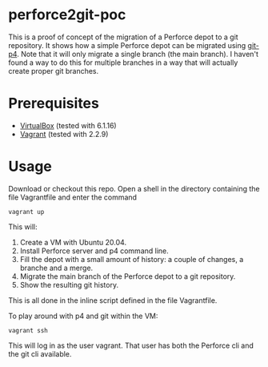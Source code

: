 # perforce2git-poc
This is a proof of concept of the migration of a Perforce depot to a git repository. It shows how a simple Perforce depot can be migrated
using [git-p4](https://git-scm.com/docs/git-p4). Note that it will only migrate a single branch (the main branch). I haven't found a way to do this
for multiple branches in a way that will actually create proper git branches.

# Prerequisites

- [VirtualBox](https://www.virtualbox.org/) (tested with 6.1.16)
- [Vagrant](https://www.vagrantup.com/intro) (tested with 2.2.9)

# Usage

Download or checkout this repo. Open a shell in the directory containing the file Vagrantfile and enter the command

    vagrant up

This will:

1. Create a VM with Ubuntu 20.04. 
2. Install Perforce server and p4 command line.
3. Fill the depot with a small amount of history: a couple of changes, a branche and a merge.
4. Migrate the main branch of the Perforce depot to a git repository.
5. Show the resulting git history.

This is all done in the inline script defined in the file Vagrantfile.

To play around with p4 and git within the VM:

    vagrant ssh
	
This will log in as the user vagrant. That user has both the Perforce cli and the git cli available.
